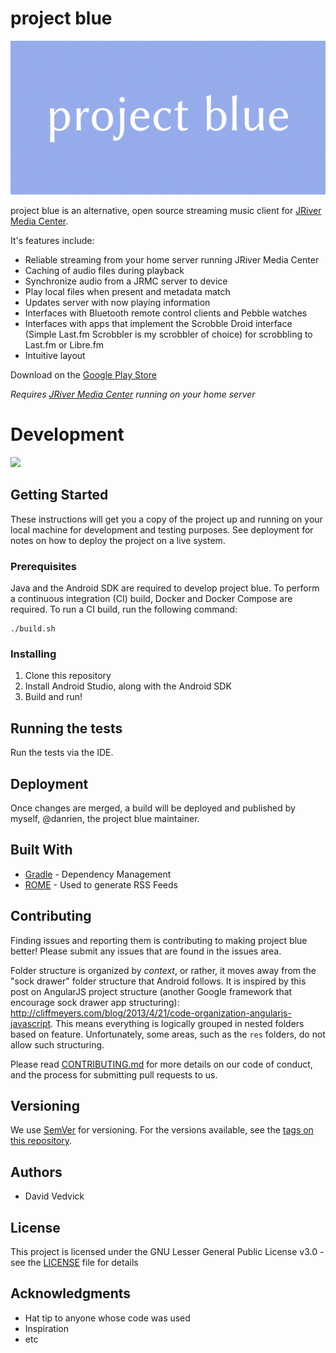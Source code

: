 # project blue

![project blue](design/feature-graphic/feature_graphic.png)

project blue is an alternative, open source streaming music client for [JRiver Media Center](http://jriver.com/).

It's features include:

- Reliable streaming from your home server running JRiver Media Center
- Caching of audio files during playback
- Synchronize audio from a JRMC server to device
- Play local files when present and metadata match
- Updates server with now playing information
- Interfaces with Bluetooth remote control clients and Pebble watches
- Interfaces with apps that implement the Scrobble Droid interface (Simple Last.fm Scrobbler is my scrobbler of choice) for scrobbling to Last.fm or Libre.fm
- Intuitive layout

Download on the [Google Play Store](https://play.google.com/store/apps/details?id=com.lasthopesoftware.bluewater)

*Requires [JRiver Media Center](http://jriver.com/) running on your home server*

# Development

![](https://github.com/actions/namehillsoftware/projectBlue/workflows/.github/workflows/build.yml/badge.svg)

## Getting Started

These instructions will get you a copy of the project up and running on your local machine for development 
and testing purposes. See deployment for notes on how to deploy the project on a live system.

### Prerequisites

Java and the Android SDK are required to develop project blue. To perform a continuous integration (CI)
build, Docker and Docker Compose are required. To run a CI build, run the following command:

```shell script
./build.sh
```

### Installing

1. Clone this repository
2. Install Android Studio, along with the Android SDK
3. Build and run!

## Running the tests

Run the tests via the IDE.

## Deployment

Once changes are merged, a build will be deployed and published by myself, @danrien, the project blue maintainer.

## Built With

* [Gradle](https://maven.apache.org/) - Dependency Management
* [ROME](https://rometools.github.io/rome/) - Used to generate RSS Feeds

## Contributing

Finding issues and reporting them is contributing to making project blue better! Please submit any 
issues that are found in the issues area.

Folder structure is organized by *context*, or rather, it moves away from the "sock drawer" folder structure
that Android follows. It is inspired by this post on AngularJS project structure (another Google framework that
encourage sock drawer app structuring): http://cliffmeyers.com/blog/2013/4/21/code-organization-angularjs-javascript.
This means everything is logically grouped in nested folders based on feature. Unfortunately, some 
areas, such as the `res` folders, do not allow such structuring.

Please read [CONTRIBUTING.md](https://gist.github.com/PurpleBooth/b24679402957c63ec426) for more 
details on our code of conduct, and the process for submitting pull requests to us.

## Versioning

We use [SemVer](http://semver.org/) for versioning. For the versions available, see the 
[tags on this repository](https://github.com/namehillsoftware/projectBlue/tags). 

## Authors

- David Vedvick

## License

This project is licensed under the GNU Lesser General Public License v3.0 - see the [LICENSE](LICENSE) file for details

## Acknowledgments

* Hat tip to anyone whose code was used
* Inspiration
* etc
